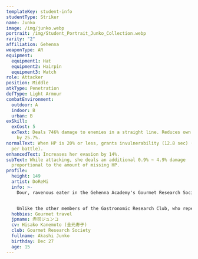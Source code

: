 ```yaml
---
templateKey: student-info
studentType: Striker
name: Junko
image: /img/junko.webp
portrait: /img/Student_Portrait_Junko_Collection.webp
rarity: "2"
affiliation: Gehenna
weaponType: AR
equipment:
  equipment1: Hat
  equipment2: Hairpin
  equipment3: Watch
role: Attacker
position: Middle
atkType: Penetration
defType: Light Armour
combatEnvironment:
  outdoor: A
  indoor: B
  urban: B
exSkill:
  exCost: 5
  exText: Deals 746% damage to enemies in a straight line. Reduces own current HP
    by 25.7%.
normalText: When HP is 20% or less, grants invulnerability (12.8 sec) (Only once
  per battle).
enhancedText: Increases her evasion by 14%.
subText: While attacking, she deals an additional 0.9% ~ 4.9% damage
  proportional to the amount of missing HP.
profile:
  height: 149
  artist: DoReMi
  info: >-
    Dour, ravenous eater in the Gehenna Academy's Gourmet Research Society.


    Unlike the other members of the Gastronomic Research Club, who repeatedly eat ghetto food and binge eat, she enjoys sensible gastronomy, but sometimes loses her reasoning when she is confronted with delicious food.
  hobbies: Gourmet travel
  jpname: 赤司ジュンコ
  cv: Hisako Kanemoto (金元寿子)
  club: Gourmet Research Society
  fullname: Akashi Junko
  birthday: Dec 27
  age: 15
---
```

